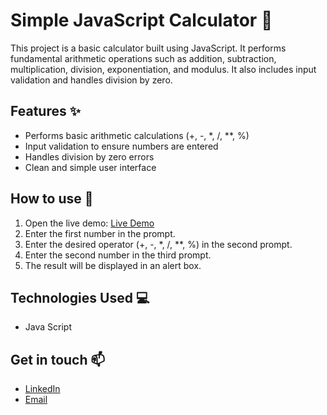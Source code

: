 # Simple JavaScript Calculator 🧮

This project is a basic calculator built using JavaScript. It performs fundamental arithmetic operations such as addition, subtraction, multiplication, division, exponentiation, and modulus. It also includes input validation and handles division by zero.

## Features ✨

*   Performs basic arithmetic calculations (+, -, \*, /, \*\*, %)
*   Input validation to ensure numbers are entered
*   Handles division by zero errors
*   Clean and simple user interface

## How to use 📝

1. Open the live demo: [Live Demo](https://us-js-calculator.netlify.app/)
2. Enter the first number in the prompt.
3. Enter the desired operator (+, -, \*, /, \*\*, %) in the second prompt.
4. Enter the second number in the third prompt.
5. The result will be displayed in an alert box.


## Technologies Used 💻

* Java Script
  
## Get in touch 📫

*   [LinkedIn](https://www.linkedin.com/in/umair-shakoor/)
*   [Email](mailto:umairshakoor.pro@gmail.com)
